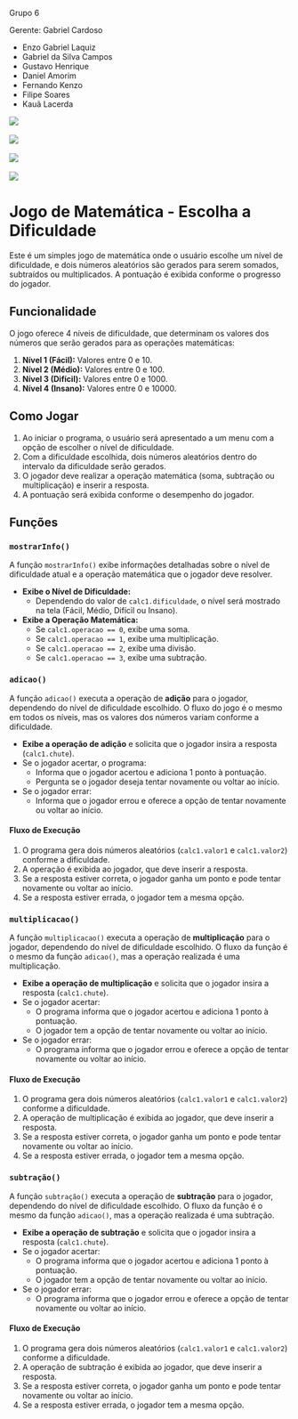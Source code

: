 Grupo 6

Gerente: Gabriel Cardoso

* Enzo Gabriel Laquiz
* Gabriel da Silva Campos
* Gustavo Henrique 
* Daniel Amorim
* Fernando Kenzo
* ⁠Filipe Soares
* ⁠Kauã Lacerda 

<img src="https://i.ibb.co/wyzGC6k/escolha-a-dificuldade.png">
<br><br>
<img src="https://i.ibb.co/PtJn9Vh/OPERACAO.png">
<br><br>
<img src="https://i.ibb.co/94py6j2/ACERTOU.png">
<br><br>
<img src="https://i.ibb.co/YRXwvCN/ERROU.png">

# Jogo de Matemática - Escolha a Dificuldade

Este é um simples jogo de matemática onde o usuário escolhe um nível de dificuldade, e dois números aleatórios são gerados para serem somados, subtraídos ou multiplicados. A pontuação é exibida conforme o progresso do jogador.

## Funcionalidade

O jogo oferece 4 níveis de dificuldade, que determinam os valores dos números que serão gerados para as operações matemáticas:

1. **Nível 1 (Fácil):** Valores entre 0 e 10.
2. **Nível 2 (Médio):** Valores entre 0 e 100.
3. **Nível 3 (Difícil):** Valores entre 0 e 1000.
4. **Nível 4 (Insano):** Valores entre 0 e 10000.

## Como Jogar

1. Ao iniciar o programa, o usuário será apresentado a um menu com a opção de escolher o nível de dificuldade.
2. Com a dificuldade escolhida, dois números aleatórios dentro do intervalo da dificuldade serão gerados.
3. O jogador deve realizar a operação matemática (soma, subtração ou multiplicação) e inserir a resposta.
4. A pontuação será exibida conforme o desempenho do jogador.

## Funções

### `mostrarInfo()`

A função `mostrarInfo()` exibe informações detalhadas sobre o nível de dificuldade atual e a operação matemática que o jogador deve resolver.

- **Exibe o Nível de Dificuldade:**
  - Dependendo do valor de `calc1.dificuldade`, o nível será mostrado na tela (Fácil, Médio, Difícil ou Insano).
- **Exibe a Operação Matemática:**
  - Se `calc1.operacao == 0`, exibe uma soma.
  - Se `calc1.operacao == 1`, exibe uma multiplicação.
  - Se `calc1.operacao == 2`, exibe uma divisão.
  - Se `calc1.operacao == 3`, exibe uma subtração.

### `adicao()`

A função `adicao()` executa a operação de **adição** para o jogador, dependendo do nível de dificuldade escolhido. O fluxo do jogo é o mesmo em todos os níveis, mas os valores dos números variam conforme a dificuldade.

- **Exibe a operação de adição** e solicita que o jogador insira a resposta (`calc1.chute`).
- Se o jogador acertar, o programa:
  - Informa que o jogador acertou e adiciona 1 ponto à pontuação.
  - Pergunta se o jogador deseja tentar novamente ou voltar ao início.
- Se o jogador errar:
  - Informa que o jogador errou e oferece a opção de tentar novamente ou voltar ao início.

#### Fluxo de Execução
1. O programa gera dois números aleatórios (`calc1.valor1` e `calc1.valor2`) conforme a dificuldade.
2. A operação é exibida ao jogador, que deve inserir a resposta.
3. Se a resposta estiver correta, o jogador ganha um ponto e pode tentar novamente ou voltar ao início.
4. Se a resposta estiver errada, o jogador tem a mesma opção.

### `multiplicacao()`

A função `multiplicacao()` executa a operação de **multiplicação** para o jogador, dependendo do nível de dificuldade escolhido. O fluxo da função é o mesmo da função `adicao()`, mas a operação realizada é uma multiplicação.

- **Exibe a operação de multiplicação** e solicita que o jogador insira a resposta (`calc1.chute`).
- Se o jogador acertar:
  - O programa informa que o jogador acertou e adiciona 1 ponto à pontuação.
  - O jogador tem a opção de tentar novamente ou voltar ao início.
- Se o jogador errar:
  - O programa informa que o jogador errou e oferece a opção de tentar novamente ou voltar ao início.

#### Fluxo de Execução
1. O programa gera dois números aleatórios (`calc1.valor1` e `calc1.valor2`) conforme a dificuldade.
2. A operação de multiplicação é exibida ao jogador, que deve inserir a resposta.
3. Se a resposta estiver correta, o jogador ganha um ponto e pode tentar novamente ou voltar ao início.
4. Se a resposta estiver errada, o jogador tem a mesma opção.

 ### `subtração()`

A função `subtração()` executa a operação de **subtração** para o jogador, dependendo do nível de dificuldade escolhido. O fluxo da função é o mesmo da função `adicao()`, mas a operação realizada é uma subtração.

- **Exibe a operação de subtração** e solicita que o jogador insira a resposta (`calc1.chute`).
- Se o jogador acertar:
  - O programa informa que o jogador acertou e adiciona 1 ponto à pontuação.
  - O jogador tem a opção de tentar novamente ou voltar ao início.
- Se o jogador errar:
  - O programa informa que o jogador errou e oferece a opção de tentar novamente ou voltar ao início.

#### Fluxo de Execução
1. O programa gera dois números aleatórios (`calc1.valor1` e `calc1.valor2`) conforme a dificuldade.
2. A operação de subtração é exibida ao jogador, que deve inserir a resposta.
3. Se a resposta estiver correta, o jogador ganha um ponto e pode tentar novamente ou voltar ao início.
4. Se a resposta estiver errada, o jogador tem a mesma opção.




